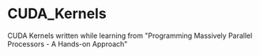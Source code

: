 # CUDA_Kernels
CUDA Kernels written while learning from "Programming Massively Parallel Processors - A Hands-on Approach"
